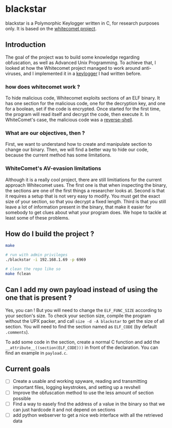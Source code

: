 # blackstar

blackstar is a Polymorphic Keylogger written in C, for research purposes only.
It is based on the [whitecomet project](https://github.com/PoCInnovation/Whitecomet-Research).

## Introduction

The goal of the project was to build some knowledge regarding obfuscation,
 as well as Advanced Unix Programming. To achieve that, I looked at how the
 Whitecomet project managed to work around anti-viruses, and I implemented it in
 a [keylogger](github.com/bogdzn/keylogger) I had written before.

### how does whitecomet work ?

To hide malicious code, Whitecomet exploits sections of an ELF binary. It has one
 section for the malicious code, one for the decryption key, and one for a boolean,
 set if the code is encrypted.  Once started for the first time, the program will
 read itself and decrypt the code, then execute it. In WhiteComet's case, the
 malicious code was a [reverse-shell](https://fr.wikipedia.org/wiki/Reverse_shell).

### What are our objectives, then ?

First, we want to understand how to create and manipulate section to change our
binary. Then, we will find a better way to hide our code, because the current
method has some limitations.

### WhiteComet's AV-evasion limitations

Although it is a really cool project, there are still limitiations for the
current approach Whitecomet uses. The first one is that when inspecting the
binary, the sections are one of the first things a researcher looks at. Second is
 that it requires a setup that is not very easy to modify. You must get the exact
 size of your section, so that you decrypt a fixed length. Third is that you still
leave a lot of information present in the binary, that make it easier for somebody
to get clues about what your program does.
We hope to tackle at least some of these problems.

## How do I build the project ?

```bash
make

# run with admin privileges
./blackstar -i 192.168.1.69 -p 6969

# clean the repo like so
make fclean
```

## Can I add my own payload instead of using the one that is present ?

Yes, you can ! But you will need to change the `ELF_FUNC_SIZE` according to your
section's size. To check your section size, compile the program without the UPX
packer, and call `size -d -A blackstar` to get the size of all section. You will
need to find the section named as `ELF_CODE` (by default `.comments`).

To add some code in the section, create a normal C function and add the
`__attribute__((section(ELF_CODE)))` in front of the declaration. You can find
an example in `payload.c`.

## Current goals

- [ ] Create a usable and working spyware, reading and transmitting important files,
    logging keystrokes, and setting up a revshell
- [ ] Improve the obfuscation method to use the less amount of section possible
- [ ] Find a way to easely find the address of a value in the binary so that we
can just hardcode it and not depend on sections
- [ ] add python webserver to get a nice web interface with all the retrieved data
